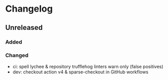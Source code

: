 # Changelog

## Unreleased
### Added
### Changed
- ci: spell lychee & repository trufflehog linters warn only (false positives) 
- dev: checkout action v4 & sparse-checkout in GitHub workflows

